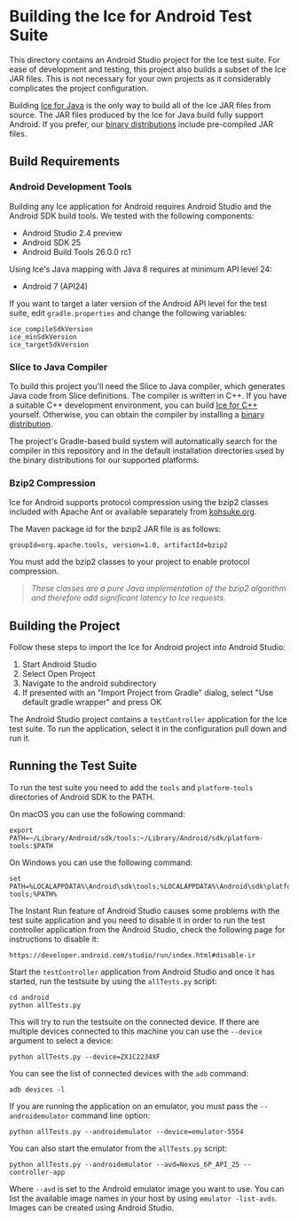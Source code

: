 # Building the Ice for Android Test Suite

This directory contains an Android Studio project for the Ice test suite. For
ease of development and testing, this project also builds a subset of the Ice
JAR files. This is not necessary for your own projects as it considerably
complicates the project configuration.

Building [Ice for Java](../java/BuildInstructions.md) is the only way to build
all of the Ice JAR files from source. The JAR files produced by the Ice for Java
build fully support Android. If you prefer, our [binary distributions][1]
include pre-compiled JAR files.

## Build Requirements

### Android Development Tools

Building any Ice application for Android requires Android Studio and the Android
SDK build tools. We tested with the following components:

- Android Studio 2.4 preview
- Android SDK 25
- Android Build Tools 26.0.0 rc1

Using Ice's Java mapping with Java 8 requires at minimum API level 24:

- Android 7 (API24)

If you want to target a later version of the Android API level for the test
suite, edit `gradle.properties` and change the following variables:

    ice_compileSdkVersion
    ice_minSdkVersion
    ice_targetSdkVersion

### Slice to Java Compiler

To build this project you'll need the Slice to Java compiler, which generates
Java code from Slice definitions. The compiler is written in C++. If you have
a suitable C++ development environment, you can build [Ice for C++](../cpp)
yourself. Otherwise, you can obtain the compiler by installing a
[binary distribution][1].

The project's Gradle-based build system will automatically search for the
compiler in this repository and in the default installation directories used
by the binary distributions for our supported platforms.

### Bzip2 Compression

Ice for Android supports protocol compression using the bzip2 classes included
with Apache Ant or available separately from [kohsuke.org]().

The Maven package id for the bzip2 JAR file is as follows:

    groupId=org.apache.tools, version=1.0, artifactId=bzip2

You must add the bzip2 classes to your project to enable protocol compression.

> *These classes are a pure Java implementation of the bzip2 algorithm and
therefore add significant latency to Ice requests.*

## Building the Project

Follow these steps to import the Ice for Android project into Android Studio:

1. Start Android Studio
2. Select Open Project
3. Navigate to the android subdirectory
4. If presented with an "Import Project from Gradle" dialog, select
   "Use default gradle wrapper" and press OK

The Android Studio project contains a `testController` application for the Ice
test suite. To run the application, select it in the configuration pull down and
run it.

## Running the Test Suite

To run the test suite you need to add the `tools` and `platform-tools`
directories of Android SDK to the PATH.

  On macOS you can use the following command:

    export PATH=~/Library/Android/sdk/tools:~/Library/Android/sdk/platform-tools:$PATH

  On Windows you can use the following command:

    set PATH=%LOCALAPPDATA%\Android\sdk\tools;%LOCALAPPDATA%\Android\sdk\platform-tools;%PATH%

The Instant Run feature of Android Studio causes some problems with the test
suite application and you need to disable it in order to run the test controller
application from the Android Studio, check the following page for instructions
to disable it:

    https://developer.android.com/studio/run/index.html#disable-ir

Start the `testController` application from Android Studio and once it has
started, run the testsuite by using the `allTests.py` script:

    cd android
    python allTests.py

This will try to run the testsuite on the connected device. If there are
multiple devices connected to this machine you can use the `--device` argument
to select a device:

    python allTests.py --device=ZX1C2234XF

You can see the list of connected devices with the `adb` command:

    adb devices -l

If you are running the application on an emulator, you must pass the
`--androidemulator` command line option:

    python allTests.py --androidemulator --device=emulator-5554

You can also start the emulator from the `allTests.py` script:

    python allTests.py --androidemulator --avd=Nexus_6P_API_25 --controller-app

Where `--avd` is set to the Android emulator image you want to use. You can list
the available image names in your host by using `emulator -list-avds`. Images
can be created using Android Studio.

[1]: https://zeroc.com/download.html
